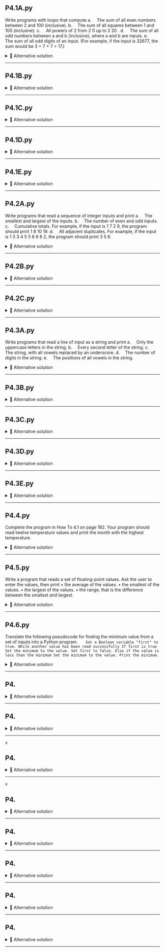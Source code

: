 ## P4.1A.py
 Write programs with loops that compute
     a.  The sum of all even numbers between 2 and 100 (inclusive).
     b.  The sum of all squares between 1 and 100 (inclusive).
     c.  All powers of 2 from 2 0 up to 2 20 .
     d.  The sum of all odd numbers between  a and  b (inclusive), where  a and  b are
     inputs.
     e.  The sum of all odd digits of an input. (For example, if the input is 32677, the
     sum would be 3 + 7 + 7 = 17.)

<details><summary>💾 Alternative solution </summary>
<p>

``` python
sum = 0.0
for i in range(2, 101, 2):
    sum += i

print(sum)
```

</p>
</details>


***

## P4.1B.py

<details><summary>💾 Alternative solution </summary>
<p>

``` python
sum = 0.0

for i in range(1, 101):
    sum += i * i

print(sum)
```

</p>
</details>


***
## P4.1C.py

<details><summary>💾 Alternative solution </summary>
<p>

``` python
for i in range(21):
    print(2 ** i)
```

</p>
</details>


***

## P4.1D.py

<details><summary>💾 Alternative solution </summary>
<p>

``` python
sum = 0.0

a = int(input("Enter a: "))
b = int(input("Enter b:"))

for i in range(a, b):
    sum += i

print(sum)
```

</p>
</details>


***
## P4.1E.py

<details><summary>💾 Alternative solution </summary>
<p>

``` python
sum = 0.0
n = int(input("Enter a number: "))

numberDigits = len(str(n))

for i in range(numberDigits):
    digit = n % 10
    if digit % 2 != 0:
        sum += digit

    n = int(n / 10)

print(sum)
```

</p>
</details>


***

## P4.2A.py
 Write programs that read a sequence of integer inputs and print
    a.  The smallest and largest of the inputs.
    b.  The number of even and odd inputs.
    c.  Cumulative totals. For example, if the input is 1 7 2 9, the program should print
    1 8 10 19.
    d.  All adjacent duplicates. For example, if the input is 1 3 3 4 5 5 6 6 6 2, the
    program should print 3 5 6.

<details><summary>💾 Alternative solution </summary>
<p>

``` python
# imports
from sys import exit

list = []
stop = False
while not stop:
    inputN = str(input("Enter a number:(Stop/stop to stop): "))
    if inputN == "stop" or inputN == "Stop":
        stop = True

    else:
        if inputN.isdigit():
            inputN = int(inputN)
            list.append(inputN)

if not list:
    exit("List is empty")

print("Largest:", max(list))
print("Smallest:", min(list))
```

</p>
</details>


***
## P4.2B.py

<details><summary>💾 Alternative solution </summary>
<p>

``` python
numEven = 0
numOdd = 0

stop = False

while not stop:
    inputN = str(input("Enter a number:(Stop/stop to stop): "))

    if inputN == "Stop" or inputN == "stop":
        stop = True

    elif inputN.isdigit():
        inputN = int(inputN)
        if inputN % 2 == 0:
            numEven += 1
        else:
            numOdd += 1

print("Number of even numbers:", numEven)
print("Number of odd numbers:", numOdd)
```

</p>
</details>


***

## P4.2C.py

<details><summary>💾 Alternative solution </summary>
<p>

``` python
stop = False
sum = 0

print("Enter a series of number(Stop/stop to stop)")

while not stop:
    inputN = str(input("Input: "))

    if inputN == "stop" or inputN == "Stop":
        stop = True

    elif inputN.isdigit():
        inputN = int(inputN)
        sum += inputN
        print("Output:", sum)
```

</p>
</details>


***
## P4.3A.py
 Write programs that read a line of input as a string and print
     a.  Only the uppercase letters in the string.
     b.  Every second letter of the string.
     c.  The string, with all vowels replaced by an underscore.
     d.  The number of digits in the string.
     e.  The positions of all vowels in the string.

<details><summary>💾 Alternative solution </summary>
<p>

``` python
inputString = str(input("Enter a string: "))

result = ""

for i in range(len(inputString)):
    if inputString[i].isupper():
        result += inputString[i]

print(result)
```

</p>
</details>


***

## P4.3B.py

<details><summary>💾 Alternative solution </summary>
<p>

``` python
inputString = str(input("Enter a string: "))
result = ""

for i in range(0, len(inputString), 2):
    result += inputString[i]

print(result)
```

</p>
</details>


***
## P4.3C.py

<details><summary>💾 Alternative solution </summary>
<p>

``` python
inputString = str(input("Enter a string: "))
outputString = ""
# saving time writing long statements
vowels = ('a','e','i','o','u','A','E','I','O','U')

for i in range(len(inputString)):
    if inputString[i] in vowels:
        outputString += "_"

    else:
        outputString += inputString[i]

print(outputString)
```

</p>
</details>


***

## P4.3D.py

<details><summary>💾 Alternative solution </summary>
<p>

``` python
inputString = str(input("Enter a string: "))
numDigits = 0

for i in range(len(inputString)):
    if inputString[i].isdigit():
        numDigits += 1

print("Number of digits:", numDigits)
```

</p>
</details>


***
## P4.3E.py

<details><summary>💾 Alternative solution </summary>
<p>

``` python
inputString = str(input("Enter a string: "))
positions = ""
# saving time writing long statements
vowels = ('a','e','i','o','u','A','E','I','O','U')

for i in range(len(inputString)):
    if inputString[i] in vowels:
            positions += str(i) + "-"


# fix for the last dash in the positions string
positions = positions[:-1]
print(positions)
```

</p>
</details>


***

## P4.4.py
Complete the program in How To 4.1 on page 182. Your program should read twelve
temperature values and print the month with the highest temperature.

<details><summary>💾 Alternative solution </summary>
<p>

``` python
temperatures = []
maxTemperatureMonth = 1

for i in range(13):
    temperatureInput = float(input("Enter a temperature: "))
    temperatures.append(temperatureInput)

maxTemperature = max(temperatures)

# could be implemented in the previous loop but this is more readable
for i in range(13):
    if maxTemperature == temperatures[i]:
        maxTemperatureMonth = i

print("Max temperature month:", maxTemperatureMonth)
print("Max temperature:", maxTemperature)
```

</p>
</details>


***
## P4.5.py
 Write a program that reads a set of floating-point values. Ask the user to enter the
 values, then print
     • the average of the values.
     • the smallest of the values.
     • the largest of the values.
     • the range, that is the difference between the smallest and largest.

<details><summary>💾 Alternative solution </summary>
<p>

``` python
inputN = float(input("Enter a number(0 to stop): "))
total = 0
count = 0
min = inputN
max = inputN

while inputN != 0.0:
    total += inputN
    count += 1

    if inputN < min:
        min = inputN

    if inputN > max:
        max = inputN

    inputN = float(input("Enter a number(0 to stop): "))


if count == 0:
    print("No numbers entered")

else:
    average = total / count
    print("Average", average)
    print("Smallest:", min)
    print("Biggest:", max)
    range = max - min
    print("Range between smallest and biggest:", range)
```

</p>
</details>


***

## P4.6.py
 Translate the following pseudocode for finding the minimum value from a set of
 inputs into a Python program.
 `    Set a Boolean variable "first" to true.
     While another value has been read successfully
         If first is true
             Set the minimum to the value.
             Set first to false.
         Else if the value is less than the minimum
             Set the minimum to the value.
     Print the minimum. `

<details><summary>💾 Alternative solution </summary>
<p>

``` python
# imports
from sys import exit


first = True

try:
    inputN = float(input("Enter a number: "))

except ValueError:
    print("Not a number")
    exit()

minN = inputN

while True:
    try:
        inputN = float(input("Enter a number: "))

    except ValueError:
        break

    if first == True:
        minN = inputN
        first = False

    elif inputN < minN:
        minN = inputN

print("Minimum value", minN)
```

</p>
</details>

***
## P4.

<details><summary>💾 Alternative solution </summary>
<p>

``` python

```

</p>
</details>

***
## P4.

<details><summary>💾 Alternative solution </summary>
<p>

``` python

```

</p>
</details>

***
v
## P4.

<details><summary>💾 Alternative solution </summary>
<p>

``` python

```

</p>
</details>

***
v
## P4.

<details><summary>💾 Alternative solution </summary>
<p>

``` python

```

</p>
</details>

***
## P4.

<details><summary>💾 Alternative solution </summary>
<p>

``` python

```

</p>
</details>

***
## P4.

<details><summary>💾 Alternative solution </summary>
<p>

``` python

```

</p>
</details>

***
## P4.

<details><summary>💾 Alternative solution </summary>
<p>

``` python

```

</p>
</details>

***
## P4.

<details><summary>💾 Alternative solution </summary>
<p>

``` python

```

</p>
</details>

***
